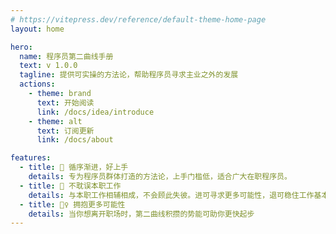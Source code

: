 ```yaml
---
# https://vitepress.dev/reference/default-theme-home-page
layout: home

hero:
  name: 程序员第二曲线手册
  text: v 1.0.0
  tagline: 提供可实操的方法论，帮助程序员寻求主业之外的发展
  actions:
    - theme: brand
      text: 开始阅读
      link: /docs/idea/introduce
    - theme: alt
      text: 订阅更新
      link: /docs/about

features:
  - title: 📖 循序渐进，好上手
    details: 专为程序员群体打造的方法论，上手门槛低，适合广大在职程序员。
  - title: 💼 不耽误本职工作
    details: 与本职工作相辅相成，不会顾此失彼。进可寻求更多可能性，退可稳住工作基本盘
  - title: 🏃‍♀️ 拥抱更多可能性
    details: 当你想离开职场时，第二曲线积攒的势能可助你更快起步
---
```

